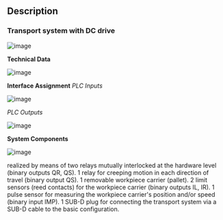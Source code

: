 ## Description
### Transport system with DC drive

![image](https://github.com/user-attachments/assets/53596982-4d8c-4cf6-b0fb-dbb9d32bd62d)


**Technical Data**

![image](https://github.com/user-attachments/assets/78f17382-22d0-42e3-890f-64a8396e24f3)

**Interface Assignment**
*PLC Inputs*

![image](https://github.com/user-attachments/assets/9fad33ff-1467-42cc-a884-e13584c06139)

*PLC Outputs*

![image](https://github.com/user-attachments/assets/3d16098e-185c-44a7-a2ad-93b0ac1dc20b)

**System Components**

![image](https://github.com/user-attachments/assets/7eb69de4-5d38-4ee2-b442-5fe3f3c3a258)

realized by means of two relays mutually interlocked at the hardware level (binary outputs
QR, QS).
1 relay for creeping motion in each direction of travel (binary output QS).
1 removable workpiece carrier (pallet).
2 limit sensors (reed contacts) for the workpiece carrier (binary outputs IL, IR).
1 pulse sensor for measuring the workpiece carrier's position and/or speed
(binary input IMP).
1 SUB-D plug for connecting the transport system via a SUB-D cable to the basic
configuration.

